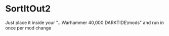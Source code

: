 # SortItOut2

Just place it inside your "...Warhammer 40,000 DARKTIDE\mods" and run in once per mod change
